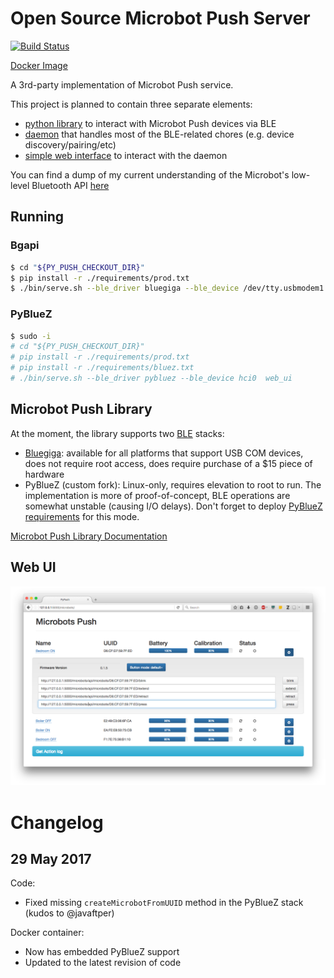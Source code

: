 # Open Source Microbot Push Server

[![Build Status](https://travis-ci.org/VRGhost/PyPush.svg?branch=master)](https://travis-ci.org/VRGhost/PyPush)

[Docker Image](https://hub.docker.com/r/vrghost/pypush/)

A 3rd-party implementation of Microbot Push service.

This project is planned to contain three separate elements:
  * [python library](#microbot-push-library) to interact with Microbot Push devices via BLE
  * [daemon](#microbot-push-daemon) that handles most of the BLE-related chores (e.g. device discovery/pairing/etc)
  * [simple web interface](#web-ui) to interact with the daemon

You can find a dump of my current understanding of the Microbot's low-level Bluetooth API [here](docs/microbot_ble_api.md)

## Running

### Bgapi
```bash
$ cd "${PY_PUSH_CHECKOUT_DIR}"
$ pip install -r ./requirements/prod.txt
$ ./bin/serve.sh --ble_driver bluegiga --ble_device /dev/tty.usbmodem1 web_ui
```

### PyBlueZ
```bash
$ sudo -i
# cd "${PY_PUSH_CHECKOUT_DIR}"
# pip install -r ./requirements/prod.txt
# pip install -r ./requirements/bluez.txt
# ./bin/serve.sh --ble_driver pybluez --ble_device hci0  web_ui
```

## Microbot Push Library

At the moment, the library supports two [BLE](https://en.wikipedia.org/wiki/Bluetooth_low_energy) stacks:
  * [Bluegiga](https://www.silabs.com/products/wireless/bluetooth/bluetooth-smart-modules/Pages/bled112-bluetooth-smart-dongle.aspx): available for all platforms that support USB COM devices, does not require root access, does require purchase of a $15 piece of hardware
  * PyBlueZ (custom fork): Linux-only, requires elevation to root to run. The implementation is more of proof-of-concept, BLE operations are somewhat unstable (causing I/O delays). Don't forget to deploy [PyBlueZ requirements](./requirements/bluez.txt) for this mode.


[Microbot Push Library Documentation](docs/PyPush_lib.md)

## Web UI

![UI Screenshot](./docs/img/web_ui_1.png)

# Changelog

## 29 May 2017

Code:
* Fixed missing `createMicrobotFromUUID` method in the PyBlueZ stack (kudos to @javaftper)

Docker container:
* Now has embedded PyBlueZ support
* Updated to the latest revision of code
